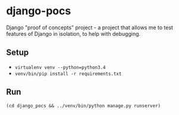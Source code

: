 # django-pocs
Django "proof of concepts" project - a project that allows me to test features of Django in isolation, to help with debugging.

## Setup

* `virtualenv venv --python=python3.4`
* `venv/bin/pip install -r requirements.txt`

## Run

`(cd django_pocs && ../venv/bin/python manage.py runserver)`
